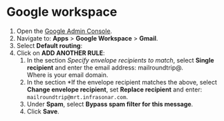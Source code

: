 # Google workspace

1. Open the [Google Admin Console](https://admin.google.com/).
2. Navigate to: **Apps** > **Google Workspace** > **Gmail**.
3. Select **Default routing**:
4. Click on **ADD ANOTHER RULE**:
   1. In the section *Specify envelope recipients to match*, select **Single recipient** and enter the email address: mailroundtrip@<fqdn>.<br>
      Where <fqdn> is your email domain.
   2. In the section *If the envelope recipient matches the above, select **Change envelope recipient**, set **Replace recipient** and enter: `mailroundtrip@mrt.infrasonar.com`.
   3. Under **Spam**, select **Bypass spam filter for this message**.
   4. Click **Save**.
